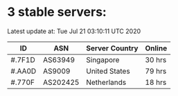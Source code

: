 # 3 stable servers:

Latest update at: Tue Jul 21 03:10:11 UTC 2020

| ID | ASN | Server Country | Online |
| -- | --- | -------------- | ------ |
| #.7F1D | AS63949 | Singapore | 30 hrs |
| #.AA0D | AS9009 | United States | 79 hrs |
| #.770F | AS202425 | Netherlands | 18 hrs |


